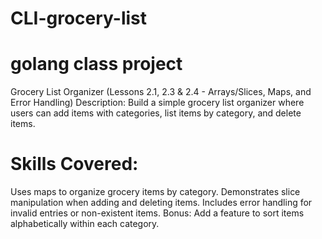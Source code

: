 # CLI-grocery-list

# golang class project

Grocery List Organizer (Lessons 2.1, 2.3 & 2.4 - Arrays/Slices, Maps, and Error Handling)
Description: Build a simple grocery list organizer where users can add items with categories, list items by category, and delete items.

# Skills Covered:

Uses maps to organize grocery items by category.
Demonstrates slice manipulation when adding and deleting items.
Includes error handling for invalid entries or non-existent items.
Bonus: Add a feature to sort items alphabetically within each category.
